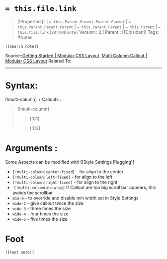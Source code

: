 # `= this.file.link`
>[!Properties]- | `= this.Parent.Parent.Parent.Parent` |  `= this.Parent.Parent.Parent` | `= this.Parent.Parent` | `= this.Parent` | `= this.file.link` |`BUTTON[note]` 
>Version:: 2.1
>Parent:: [[Obisidan]]
>Tags: #Notes
```meta-bind-embed
[[Search note]]
```
Source::[Getting Started | Modular CSS Layout](https://efemkay.github.io/obsidian-modular-css-layout/) ;[Multi Column Callout | Modular CSS Layout](https://efemkay.github.io/obsidian-modular-css-layout/multi-column/02-multi-column-callout/)
Related To::
***
# Syntax:

[!multi-column] + Callouts :
>[!multi-column]
>>[!C1]
>
>>[!C2]

# Arguments :

Some Aspects can be modified with [[Style Settings Plugging]]

- `[!multi-column|center-fixed]` - for align to the center
-   `[!multi-column|left-fixed]` - for align to the left
-   `[!multi-column|right-fixed]` - for align to the right
-  `[!multi-column|no-wrap]` If Callout are too big scroll bar appears, this avoids the scrollbar
-   `min-0` - to override and disable min width set in Style Settings
-   `wide-2` - give callout twice the size
-   `wide-3` - three times the size
-   `wide-4` - four times the size
-   `wide-5` - five times the size









# Foot
```meta-bind-embed
[[Foot note]]
``` 


